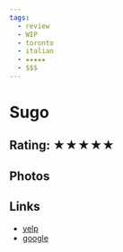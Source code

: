 ```yaml
---
tags:
  - review
  - WIP
  - toronto
  - italian
  - ★★★★★
  - $$$
---
```


# Sugo

## Rating: ★★★★★

## Photos

## Links

- [yelp]()
- [google]()